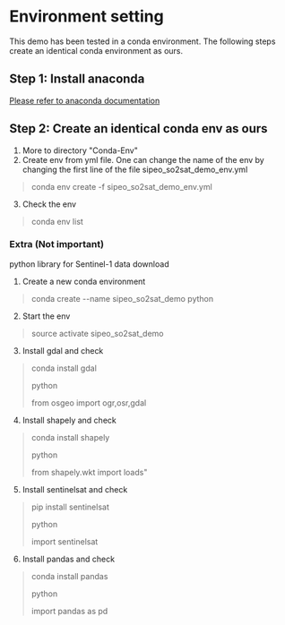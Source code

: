 # Environment setting
This demo has been tested in a conda environment. The following steps create an identical conda environment as ours.
## Step 1: Install anaconda
[Please refer to anaconda documentation](https://docs.anaconda.com/anaconda/install/)
## Step 2: Create an identical conda env as ours
1. More to directory "Conda-Env"
2. Create env from yml file. One can change the name of the env by changing the first line of the file sipeo_so2sat_demo_env.yml
> conda env create -f sipeo_so2sat_demo_env.yml
3. Check the env
> conda env list


### Extra (Not important)
python library for Sentinel-1 data download
1. Create a new conda environment 
> conda create --name sipeo_so2sat_demo python
2. Start the env
> source activate sipeo_so2sat_demo
3. Install gdal and check
> conda install gdal 
>
> python
> 
> from osgeo import ogr,osr,gdal
4. Install shapely and check
> conda install shapely
> 
> python
> 
> from shapely.wkt import loads"
5. Install sentinelsat and check
> pip install sentinelsat
> 
> python
> 
> import sentinelsat
6. Install pandas and check
> conda install pandas
> 
> python
> 
> import pandas as pd

